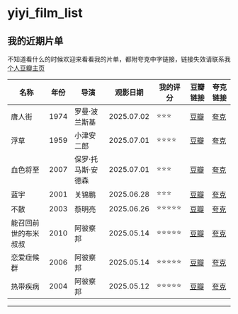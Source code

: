 # yiyi_film_list
##  我的近期片单
不知道看什么的时候欢迎来看看我的片单，都附夸克中字链接，链接失效请联系我
[个人豆瓣主页](https://www.douban.com/people/164152866/?_i=1453385nhckdWf)

| 名称 | 年份 | 导演 | 观影日期 | 我的评分 | 豆瓣链接 | 夸克链接 |
|---|---| --- |---|---|---|---|
| 唐人街 | 1974 | 罗曼·波兰斯基 | 2025.07.02 | ⭐⭐⭐ | [豆瓣](https://movie.douban.com/subject/1293889/) | [夸克](https://pan.quark.cn/s/3b669e827c7a#/list/share) |
| 浮草 | 1959 | 小津安二郎 | 2025.07.01 | ⭐⭐⭐⭐ | [豆瓣](https://movie.douban.com/subject/1297841/)|[夸克](https://pan.quark.cn/s/3ab6cc9a1901#/list/share)|
| 血色将至 | 2007 | 保罗·托马斯·安德森 | 2025.07.01 | ⭐⭐⭐ | [豆瓣](https://movie.douban.com/subject/1945780/)|[夸克](https://pan.quark.cn/s/8f5200ef7589)|
| 蓝宇 | 2001 | 关锦鹏 | 2025.06.28 | ⭐⭐⭐ | [豆瓣](https://movie.douban.com/subject/1308076/)|[夸克](https://pan.quark.cn/s/3d6894846256)|
| 不散 | 2003 | 蔡明亮 | 2025.06.26 | ⭐⭐⭐⭐⭐ | [豆瓣](https://movie.douban.com/subject/1304862/)|[夸克](https://pan.quark.cn/s/123e3ff452d1#/list/share)|
| 能召回前世的布米叔叔 | 2010 | 阿彼察邦 | 2025.05.14 | ⭐⭐⭐⭐⭐ | [豆瓣](https://movie.douban.com/subject/4280102/)|[夸克](https://pan.quark.cn/s/4e97d952887e)|
| 恋爱症候群 | 2006 | 阿彼察邦 | 2025.05.14 | ⭐⭐⭐⭐⭐ | [豆瓣](https://movie.douban.com/subject/1857095/)|[夸克](https://pan.quark.cn/s/4e97d952887e)|
| 热带疾病 | 2004 | 阿彼察邦 | 2025.05.12 | ⭐⭐⭐⭐⭐ | [豆瓣](https://movie.douban.com/subject/1414808/)|[夸克](https://pan.quark.cn/s/4e97d952887e)|
---
